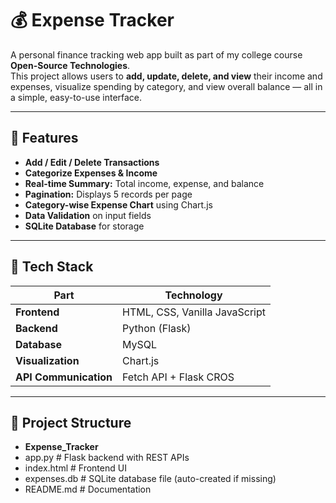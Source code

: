 # 💰 Expense Tracker  

A personal finance tracking web app built as part of my college course **Open-Source Technologies**.  
This project allows users to **add, update, delete, and view** their income and expenses, visualize spending by category, and view overall balance — all in a simple, easy-to-use interface.

---

## 🚀 Features  

- **Add / Edit / Delete Transactions**  
- **Categorize Expenses & Income**  
- **Real-time Summary:** Total income, expense, and balance  
- **Pagination:** Displays 5 records per page  
- **Category-wise Expense Chart** using Chart.js  
- **Data Validation** on input fields  
- **SQLite Database** for storage  

---

## 🧠 Tech Stack  

| Part | Technology |
|------|-------------|
| **Frontend** | HTML, CSS, Vanilla JavaScript |
| **Backend** | Python (Flask) |
| **Database** | MySQL | 
| **Visualization** | Chart.js |
| **API Communication** | Fetch API + Flask CROS |

---

## 📂 Project Structure  

- **Expense_Tracker**
-    app.py # Flask backend with REST APIs
-    index.html # Frontend UI
-    expenses.db # SQLite database file (auto-created if missing)
-    README.md # Documentation
